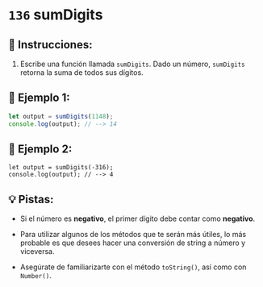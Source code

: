 # `136` sumDigits

## 📝 Instrucciones:

1. Escribe una función llamada `sumDigits`. Dado un número, `sumDigits` retorna la suma de todos sus dígitos.

## 📎 Ejemplo 1:

```js
let output = sumDigits(1148);
console.log(output); // --> 14
```

## 📎 Ejemplo 2:

```Js
let output = sumDigits(-316);
console.log(output); // --> 4
```

## 💡 Pistas:

+ Si el número es **negativo**, el primer dígito debe contar como **negativo**.

+ Para utilizar algunos de los métodos que te serán más útiles, lo más probable es que desees hacer una conversión de string a número y viceversa.

+ Asegúrate de familiarizarte con el método `toString()`, así como con `Number()`.
